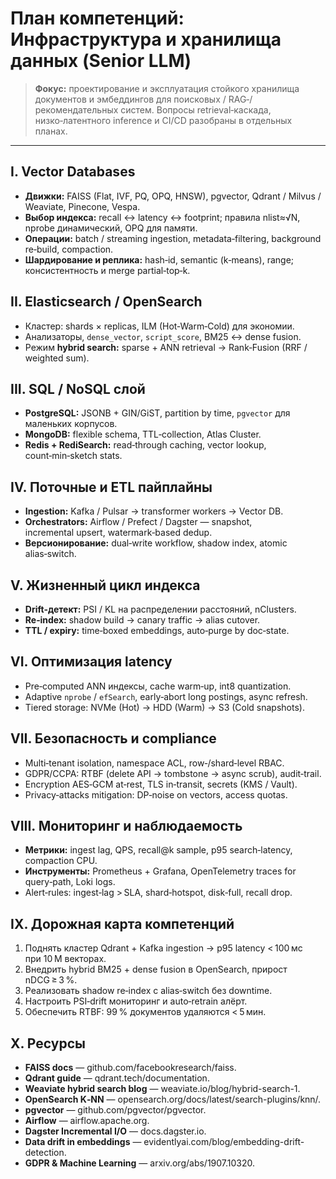 # План компетенций: Инфраструктура и хранилища данных (Senior LLM)

> **Фокус:** проектирование и эксплуатация стойкого хранилища документов и эмбеддингов для поисковых / RAG‑/ рекомендательных систем. Вопросы retrieval‑каскада, низко‑латентного inference и CI/CD разобраны в отдельных планах.

---

## I. Vector Databases
- **Движки:** FAISS (Flat, IVF, PQ, OPQ, HNSW), pgvector, Qdrant / Milvus / Weaviate, Pinecone, Vespa.  
- **Выбор индекса:** recall ↔ latency ↔ footprint; правила nlist≈√N, nprobe динамический, OPQ для памяти.  
- **Операции:** batch / streaming ingestion, metadata‑filtering, background re‑build, compaction.  
- **Шардирование и реплика:** hash‑id, semantic (k‑means), range; консистентность и merge partial‑top‑k.

## II. Elasticsearch / OpenSearch
- Кластер: shards × replicas, ILM (Hot‑Warm‑Cold) для экономии.  
- Анализаторы, `dense_vector`, `script_score`, BM25 ↔ dense fusion.  
- Режим **hybrid search:** sparse + ANN retrieval → Rank‑Fusion (RRF / weighted sum).

## III. SQL / NoSQL слой
- **PostgreSQL:** JSONB + GIN/GiST, partition by time, `pgvector` для маленьких корпусов.  
- **MongoDB:** flexible schema, TTL‑collection, Atlas Cluster.  
- **Redis + RediSearch:** read‑through caching, vector lookup, count‑min‑sketch stats.

## IV. Поточные и ETL пайплайны
- **Ingestion:** Kafka / Pulsar → transformer workers → Vector DB.  
- **Orchestrators:** Airflow / Prefect / Dagster — snapshot, incremental upsert, watermark‑based dedup.  
- **Версионирование:** dual‑write workflow, shadow index, atomic alias‑switch.

## V. Жизненный цикл индекса
- **Drift‑детект:** PSI / KL на распределении расстояний, nClusters.  
- **Re‑index:** shadow build → canary traffic → alias cutover.  
- **TTL / expiry:** time‑boxed embeddings, auto‑purge by doc‑state.

## VI. Оптимизация latency
- Pre‑computed ANN индексы, cache warm‑up, int8 quantization.  
- Adaptive `nprobe` / `efSearch`, early‑abort long postings, async refresh.  
- Tiered storage: NVMe (Hot) → HDD (Warm) → S3 (Cold snapshots).

## VII. Безопасность и compliance
- Multi‑tenant isolation, namespace ACL, row‑/shard‑level RBAC.  
- GDPR/CCPA: RTBF (delete API → tombstone → async scrub), audit‑trail.  
- Encryption AES‑GCM at‑rest, TLS in‑transit, secrets (KMS / Vault).  
- Privacy‑attacks mitigation: DP‑noise on vectors, access quotas.

## VIII. Мониторинг и наблюдаемость
- **Метрики:** ingest lag, QPS, recall@k sample, p95 search‑latency, compaction CPU.  
- **Инструменты:** Prometheus + Grafana, OpenTelemetry traces for query‑path, Loki logs.  
- Alert‑rules: ingest‑lag > SLA, shard‑hotspot, disk‑full, recall drop.

## IX. Дорожная карта компетенций
1. Поднять кластер Qdrant + Kafka ingestion → p95 latency < 100 мс при 10 M векторах.  
2. Внедрить hybrid BM25 + dense fusion в OpenSearch, прирост nDCG ≥ 3 %.  
3. Реализовать shadow re‑index с alias‑switch без downtime.  
4. Настроить PSI‑drift мониторинг и auto‑retrain алёрт.  
5. Обеспечить RTBF: 99 % документов удаляются < 5 мин.

## X. Ресурсы
- **FAISS docs** — github.com/facebookresearch/faiss.  
- **Qdrant guide** — qdrant.tech/documentation.  
- **Weaviate hybrid search blog** — weaviate.io/blog/hybrid-search-1.  
- **OpenSearch K‑NN** — opensearch.org/docs/latest/search-plugins/knn/.  
- **pgvector** — github.com/pgvector/pgvector.  
- **Airflow** — airflow.apache.org.  
- **Dagster Incremental I/O** — docs.dagster.io.  
- **Data drift in embeddings** — evidentlyai.com/blog/embedding-drift-detection.  
- **GDPR & Machine Learning** — arxiv.org/abs/1907.10320.

